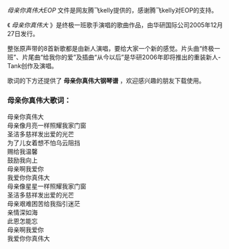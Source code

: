 

_母亲你真伟大EOP_ 文件是网友腾飞kelly提供的，感谢腾飞kelly对EOP的支持。  
  
《 _母亲你真伟大_ 》是终极一班歌手演唱的歌曲作品，由华研国际公司2005年12月27日发行。  
  
整张原声带的8首新歌都是由新人演唱，要给大家一个新的感觉。片头曲“终极一班”、片尾曲“给我你的爱”及插曲“从今以后”是华研2006年即将推出的重装新人-
Tank创作及演唱。  
  
歌词的下方还提供了 **母亲你真伟大钢琴谱** ，欢迎感兴趣的朋友下载使用。

### 母亲你真伟大歌词：

母亲你真伟大  
母亲像月亮一样照耀我家门窗  
圣洁多慈祥发出爱的光芒  
为了儿女着想不怕乌云阻挡  
赐给我温馨  
鼓励我向上  
母亲啊我爱你  
我爱你你真伟大  
母亲像星星一样照耀我家门窗  
圣洁多慈祥发出爱的光芒  
母亲艰难困苦给我指引迷茫  
亲情深如海  
此恩怎能忘  
母亲啊我爱你  
我爱你你真伟大

